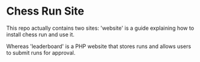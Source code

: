 # Chess Run Site

This repo actually contains two sites: 'website' is a guide explaining how to install chess run and use it.

Whereas 'leaderboard' is a PHP website that stores runs and allows users to submit runs for approval.
